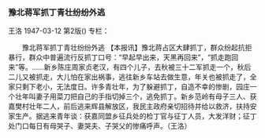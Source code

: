 ### 豫北蒋军抓丁青壮纷纷外逃
王洛
1947-03-12
第2版()
专栏：

　　豫北蒋军抓丁青壮纷纷外逃
    【本报讯】豫北蒋占区大肆抓丁，群众纷起抗拒暴行，群众中普遍流行反抓丁口号：“早起早出来，天黑再回来”，“抓走跑回来”等。……新乡陈庄周家贞老汉，有四个儿子，去秋被三十二军抓走一个，秋后二儿又被抓走，大儿怕在家出祸事，逃往新乡车站去做生意，年关也被抓走了，全家只剩下老小，无法度日。许多青壮年，为了躲避抓丁，自造不幸的惨剧，园庄一个壮年叫妻子用菜刀把自己的手指切掉三个，逃免抓丁。新乡范岭有母子三人、获嘉樊村壮年二人，前后逃来辉县解放区，我民主政府亲切招待并给以救济，扶持安家生产。据逃来青年谈：获嘉同盟乡征兵处的检丁官与征丁人员，大发洋财；征丁处门口每日有母哭子、妻哭夫、子哭父的惨痛呼声。（王洛）
